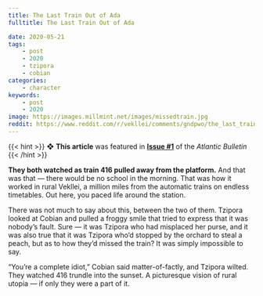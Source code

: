 ```yaml
---
title: The Last Train Out of Ada
fulltitle: The Last Train Out of Ada

date: 2020-05-21
tags:
    - post
    - 2020
    - tzipora
    - cobian
categories:
    - character
keywords:
    - post
    - 2020
image: https://images.millmint.net/images/missedtrain.jpg
reddit: https://www.reddit.com/r/vekllei/comments/gndpwo/the_last_train_out_of_ada/
---
```


{{< hint >}}
❖ **This article** was featured in [**Issue #1**](/newsdesk/bulletin/2020/1) of the *Atlantic Bulletin*
{{< /hint >}}

**They both watched as train 416 pulled away from the platform.** And that was that — there would be no school in the morning. That was how it worked in rural Vekllei, a million miles from the automatic trains on endless timetables. Out here, you paced life around the station.

There was not much to say about this, between the two of them. Tzipora looked at Cobian and pulled a froggy smile that tried to express that it was nobody’s fault. Sure — it was Tzipora who had misplaced her purse, and it was also true that it was Tzipora who’d stopped by the orchard to steal a peach, but as to how they’d missed the train? It was simply impossible to say.

“You’re a complete idiot,” Cobian said matter-of-factly, and Tzipora wilted. They watched 416 trundle into the sunset. A picturesque vision of rural utopia — if only they were a part of it.
